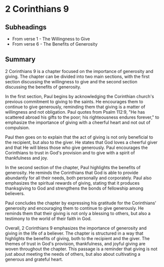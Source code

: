 # 2 Corinthians 9

## Subheadings

* From verse 1 - The Willingness to Give
* From verse 6 - The Benefits of Generosity

## Summary

2 Corinthians 9 is a chapter focused on the importance of generosity and giving. The chapter can be divided into two main sections, with the first section discussing the willingness to give and the second section discussing the benefits of generosity.

In the first section, Paul begins by acknowledging the Corinthian church's previous commitment to giving to the saints. He encourages them to continue to give generously, reminding them that giving is a matter of willingness and not obligation. Paul quotes from Psalm 112:9, "He has scattered abroad his gifts to the poor; his righteousness endures forever," to emphasize the importance of giving with a cheerful heart and not out of compulsion.

Paul then goes on to explain that the act of giving is not only beneficial to the recipient, but also to the giver. He states that God loves a cheerful giver and that He will bless those who give generously. Paul encourages the Corinthians to trust in God's provision and to give with a spirit of thankfulness and joy.

In the second section of the chapter, Paul highlights the benefits of generosity. He reminds the Corinthians that God is able to provide abundantly for all their needs, both personally and corporately. Paul also emphasizes the spiritual rewards of giving, stating that it produces thanksgiving to God and strengthens the bonds of fellowship among believers.

Paul concludes the chapter by expressing his gratitude for the Corinthians' generosity and encouraging them to continue to give generously. He reminds them that their giving is not only a blessing to others, but also a testimony to the world of their faith in God.

Overall, 2 Corinthians 9 emphasizes the importance of generosity and giving in the life of a believer. The chapter is structured in a way that highlights the benefits of giving, both to the recipient and the giver. The themes of trust in God's provision, thankfulness, and joyful giving are woven throughout the chapter. This passage is a reminder that giving is not just about meeting the needs of others, but also about cultivating a generous and grateful heart.